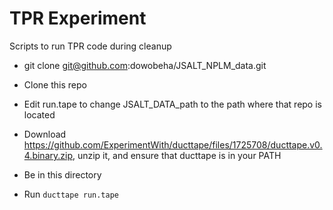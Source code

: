 # TPR Experiment
Scripts to run TPR code during cleanup

* git clone git@github.com:dowobeha/JSALT_NPLM_data.git

* Clone this repo

* Edit run.tape to change JSALT_DATA_path to the path where that repo is located

* Download https://github.com/ExperimentWith/ducttape/files/1725708/ducttape.v0.4.binary.zip, unzip it, and ensure that ducttape is in your PATH

* Be in this directory

* Run `ducttape run.tape`
